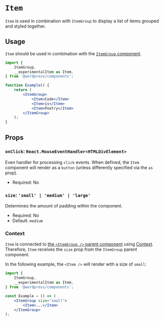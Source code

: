 # `Item`

`Item` is used in combination with `ItemGroup` to display a list of items grouped and styled together.

## Usage

`Item` should be used in combination with the [`ItemGroup` component](/packages/components/src/item-group/item-group/README.md).

```jsx
import {
	ItemGroup,
	__experimentalItem as Item,
} from '@wordpress/components';

function Example() {
	return (
		<ItemGroup>
			<Item>Code</Item>
			<Item>is</Item>
			<Item>Poetry</Item>
		</ItemGroup>
	);
}
```

## Props

### `onClick`: `React.MouseEventHandler<HTMLDivElement>`

Even handler for processing `click` events. When defined, the `Item` component will render as a `button` (unless differently specified via the `as` prop).

- Required: No

### `size`: `'small' | 'medium' | 'large'`

Determines the amount of padding within the component.

- Required: No
- Default: `medium`

### Context

`Item` is connected to [the `<ItemGroup />` parent component](/packages/components/src/item-group/item-group/README.md) using [Context](https://reactjs.org/docs/context.html). Therefore, `Item` receives the `size` prop from the `ItemGroup` parent component.

In the following example, the `<Item />` will render with a size of `small`:

```jsx
import {
	ItemGroup,
	__experimentalItem as Item,
} from '@wordpress/components';

const Example = () => (
	<ItemGroup size="small">
		<Item>...</Item>
	</ItemGroup>
);
```
